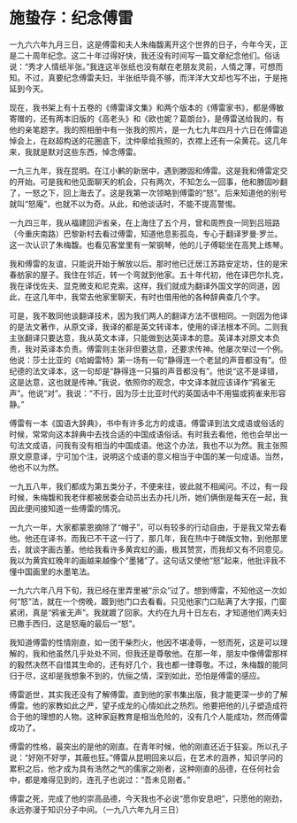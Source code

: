 <link href="../../../css/style.css" rel="stylesheet" type="text/css" />

# 施蛰存：纪念傅雷

<div class="p">

一九六六年九月三日，这是傅雷和夫人朱梅馥离开这个世界的日子，今年今天，正是二十周年纪念。这二十年过得好快，我还没有时间写一篇文章纪念他们。俗话说：“秀才人情纸半张。”我连这半张纸也没有献在老朋友灵前，人情之薄，可想而知。不过，真要纪念傅雷夫妇，半张纸毕竟不够，而洋洋大文却也写不出，于是拖延到今天。

现在，我书架上有十五卷的《傅雷译文集》和两个版本的《傅雷家书》，都是傅敏寄赠的，还有两本旧版的《高老头》和《欧也妮？葛朗台》，是傅雷送给我的，有他的亲笔题字。我的照相册中有一张我的照片，是一九七九年四月十六日在傅雷追悼会上，在赵超构送的花圈底下，沈仲章给我照的，衣襟上还有一朵黄花。这几年来，我就是默对这些东西，悼念傅雷。

一九三九年，我在昆明。在江小鹣的新居中，遇到滕固和傅雷。这是我和傅雷定交的开始。可是我和他见面聊天的机会，只有两次，不知怎么一回事，他和滕固吵翻了，一怒之下，回上海去了。这是我第一次领略到傅雷的“怒”。后来知道他的别号就叫“怒庵”，也就不以为奇。从此，和他谈话时，不能不提高警惕。

一九四三年，我从福建回沪省亲，在上海住了五个月，曾和周煦良一同到吕班路（今重庆南路）巴黎新村去看过傅雷，知道他息影孤岛，专心于翻译罗曼·罗兰。这一次认识了朱梅馥。也看见客堂里有一架钢琴，他的儿子傅聪坐在高凳上练琴。

我和傅雷的友谊，只能说开始于解放以后。那时他已迁居江苏路安定坊，住的是宋春舫家的屋子。我住在邻近，转一个弯就到他家。五十年代初，他在译巴尔扎克，我在译伐佐夫、显克微支和尼克索。这样，我们就成为翻译外国文学的同道，因此，在这几年中，我常去他家里聊天，有时也借用他的各种辞典查几个字。

可是，我不敢同他谈翻译技术，因为我们两人的翻译方法不很相同。一则因为他译的是法文著作，从原文译，我译的都是英文转译本，使用的译法根本不同。二则我主张翻译只要达意，我从英文本译，只能做到达英译本的意。英译本对原文本负责，我对英译本负责。傅雷则主张非但要达意，还要求传神。他屡次举过一个例。他说：莎士比亚的《哈姆雷特》第一场有一句“静得连一个老鼠的声音都没有”。但纪德的法文译本，这一句却是“静得连一只猫的声音都没有”。他说“这不是译错，这是达意，这也就是传神。”我说，依照你的观念，中文译本就应该译作“鸦雀无声”。他说“对”。我说：“不行，因为莎士比亚时代的英国话中不用猫或鸦雀来形容静。”

傅雷有一本《国语大辞典》，书中有许多北方的成语。傅雷译到法文成语或俗话的时候，常常向这本辞典中去找合适的中国成语俗话。有时我去看他，他也会举出一句法文成语，问我有没有相当的中国成语。他这个办法，我也不以为然。我主张照原文原意译，宁可加个注，说明这个成语的意义相当于中国的某一句成语。当然，他也不以为然。

一九五八年，我们都成为第五类分子，不便来往，彼此就不相闻问。不过，有一段时候，朱梅馥和我老伴都被居委会动员出去办托儿所，她们俩倒是每天在一起，我因此便间接知道一些傅雷的情况。

一九六一年，大家都蒙恩摘除了“帽子”，可以有较多的行动自由，于是我又常去看他。他还在译书，而我已不干这一行了，那几年，我在热中于碑版文物，到他那里去，就谈字画古董。他给我看许多黄宾虹的画，极其赞赏，而我却又有不同意见。我以为黄宾虹晚年的画越来越像个“墨猪”了。这句话又使他“怒”起来，他批评我不懂中国画里的水墨笔法。

一九六六年八月下旬，我已经在里弄里被“示众”过了。想到傅雷，不知他这一次如何“怒”法，就在一个傍晚，踱到他门口去看看。只见他家门口贴满了大字报，门窗紧闭，真是“鸦雀无声”。我就踱了回家。大约在九月十日左右，才知道他们两夫妇已撒手西归，这是怒庵的最后一“怒”。

我知道傅雷的性情刚直，如一团干柴烈火，他因不堪凌辱，一怒而死，这是可以理解的，我和他虽然几乎处处不同，但我还是尊敬他。在那一年，朋友中像傅雷那样的毅然决然不自惜其生命的，还有好几个，我也都一律尊敬。不过，朱梅馥的能同归于尽，这却是我想象不到的，伉俪之情，深到如此，恐怕是傅雷的感应。

傅雷逝世，其实我还没有了解傅雷。直到他的家书集出版，我才能更深一步的了解傅雷。他的家教如此之严，望子成龙的心情如此之热烈。他要把他的儿子塑造成符合于他的理想的人物。这种家庭教育是相当危险的，没有几个人能成功，然而傅雷成功了。

傅雷的性格，最突出的是他的刚直。在青年时候，他的刚直还近于狂妄。所以孔子说：“好刚不好学，其蔽也狂。”傅雷从昆明回来以后，在艺术的涵养，知识学问的累积之后，他才成为具有浩然之气的儒家之刚者，这种刚直的品德，在任何社会中，都是难得见到的，连孔子也说过：“吾未见刚者。”

傅雷之死，完成了他的崇高品德，今天我也不必说“愿你安息吧”，只愿他的刚劲，永远弥漫于知识分子中间。（一九八六年九月三日）
